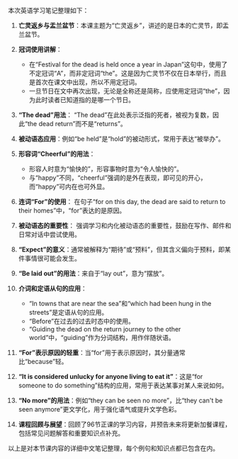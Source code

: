 本次英语学习笔记整理如下：

1. **亡灵返乡与盂兰盆节**：本课主题为“亡灵返乡”，讲述的是日本的亡灵节，即盂兰盆节。

2. **冠词使用讲解**：
   - 在“Festival for the dead is held once a year in Japan”这句中，使用了不定冠词“A”，而非定冠词“the”。这是因为亡灵节不仅在日本举行，而且是首次在课文中出现，所以不用定冠词。
   - 一旦节日在文中再次出现，无论是全称还是简称，应使用定冠词“the”，因为此时读者已知道指的是哪一个节日。

3. **“The dead”用法**： “The dead”在此处表示泛指的死者，被视为复数，因此“the dead return”而不是“returns”。

4. **被动语态应用**：例如“be held”是“hold”的被动形式，常用于表达“被举办”。

5. **形容词“Cheerful”的用法**：
   - 形容人时意为“愉快的”，形容事物时意为“令人愉快的”。
   - 与“happy”不同，“cheerful”强调的是外在表现，即可见的开心，而“happy”可内在也可外显。

6. **连词“For”的使用**： 在句子“for on this day, the dead are said to return to their homes”中，“for”表达的是原因。

7. **被动语态的重要性**： 强调学习和内化被动语态的重要性，鼓励在写作、邮件和日常对话中尝试使用。

8. **“Expect”的意义**：通常被解释为“期待”或“预料”，但其含义偏向于预料，即某件事情很可能会发生。

9. **“Be laid out”的用法**：来自于“lay out”，意为“摆放”。

10. **介词和定语从句的应用**：
    - “In towns that are near the sea”和“which had been hung in the streets”是定语从句的应用。
    - “Before”在过去的过去时态中的使用。
    - “Guiding the dead on the return journey to the other world”中，“guiding”作为分词结构，用作伴随状语。

11. **“For”表示原因的轻重**：当“for”用于表示原因时，其分量通常比“because”轻。

12. **“It is considered unlucky for anyone living to eat it”**：这是“for someone to do something”结构的应用，常用于表达某事对某人来说如何。

13. **“No more”的用法**：例如“they can be seen no more”，比“they can't be seen anymore”更文学化，用于强化语气或提升文学色彩。

14. **课程回顾与展望**：回顾了96节正课的学习内容，并预告未来将更新加餐课程，包括常见问题解答和重要知识点补充。

以上是对本节课内容的详细中文笔记整理，每个例句和知识点都已包含在内。